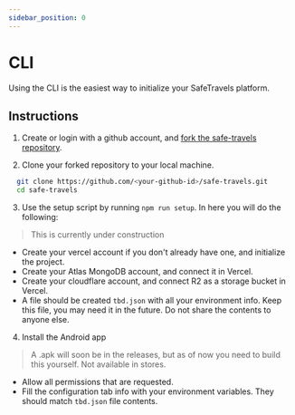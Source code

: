 ```yaml
---
sidebar_position: 0
---
```


# CLI

Using the CLI is the easiest way to initialize your SafeTravels platform.

## Instructions

1. Create or login with a github account, and [fork the safe-travels repository](https://github.com/tea-lover-418/safe-travels/fork).

2. Clone your forked repository to your local machine.

```bash
  git clone https://github.com/<your-github-id>/safe-travels.git
  cd safe-travels
```

3. Use the setup script by running `npm run setup`. In here you will do the following:

> This is currently under construction

- Create your vercel account if you don't already have one, and initialize the project.
- Create your Atlas MongoDB account, and connect it in Vercel.
- Create your cloudflare account, and connect R2 as a storage bucket in Vercel.
- A file should be created `tbd.json` with all your environment info. Keep this file, you may need it in the future. Do not share the contents to anyone else.

4. Install the Android app

> A .apk will soon be in the releases, but as of now you need to build this yourself.
> Not available in stores.

- Allow all permissions that are requested.
- Fill the configuration tab info with your environment variables.
  They should match `tbd.json` file contents.
